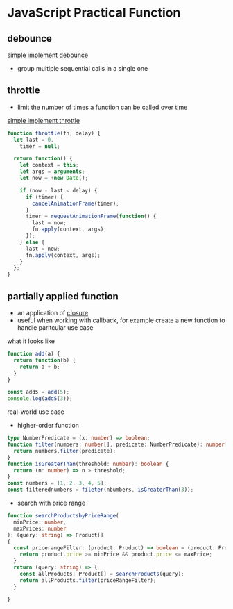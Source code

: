# JavaScript Practical Function

## debounce

[simple implement debounce](javascript-debounce-function.md)

- group multiple sequential calls in a single one

## throttle

- limit the number of times a function can be called over time

[simple implement throttle](javascript-throttle-function.md)

```js
function throttle(fn, delay) {
  let last = 0,
    timer = null;

  return function() {
    let context = this;
    let args = arguments;
    let now = +new Date();

    if (now - last < delay) {
      if (timer) {
        cancelAnimationFrame(timer);
      }
      timer = requestAnimationFrame(function() {
        last = now;
        fn.apply(context, args);
      });
    } else {
      last = now;
      fn.apply(context, args);
    }
  };
}
```

## partially applied function

- an application of [closure](javascript-closures.md)
- useful when working with callback, for example create a new function to handle paritcular use case

what it looks like

```js
function add(a) {
  return function(b) {
    return a + b;
  }
}

const add5 = add(5);
console.log(add5(3));
```

real-world use case

- higher-order function

```ts
type NumberPredicate = (x: number) => boolean;
function filter(numbers: number[], predicate: NumberPredicate): number[] {
  return numbers.filter(predicate);
}
function isGreaterThan(threshold: number): boolean {
  return (n: number) => n > threshold;
}
const numbers = [1, 2, 3, 4, 5];
const filterednumbers = fileter(nbumbers, isGreaterThan(3));
```

- search with price range

```ts
function searchProductsbyPriceRange(
  minPrice: number,
  maxPrices: number
): (query: string) => Product[]
{
  const pricerangeFilter: (product: Product) => boolean = (product: Product) => {
    return product.price >= minPrice && product.price <= maxPrice;
  }
  return (query: string) => {
    const allProducts: Product[] = searchProducts(query);
    return allProducts.filter(priceRangeFilter);
  }

}
```






